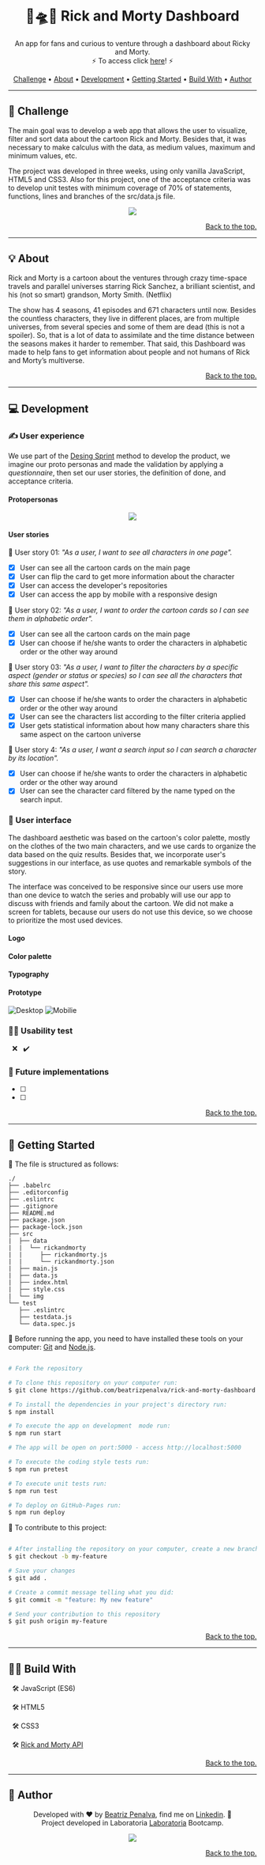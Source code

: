 <h1 align="center" id="top"> 👴🛸👦 Rick and Morty Dashboard </h1>

<p align="center">
  An app for fans and curious to venture through a dashboard about Ricky and Morty. 
  <br>
  ⚡ To access click <a href='https://beatrizpenalva.github.io/rick-and-morty-dashboard/'>here</a>! ⚡  
</p>

<p align="center">
 <a href="#-challenge">Challenge</a> •
 <a href="#-about">About</a> •
 <a href="#-development">Development</a> • 
 <a href="#-getting-started">Getting Started</a> • 
 <a href="#-build-with">Build With</a> • 
 <a href="#-author">Author</a>
</p>

---

## 🎯 Challenge

The main goal was to develop a web app that allows the user to visualize, filter and sort data about the cartoon Rick and Morty. Besides that, it was necessary to make calculus with the data, as medium values, maximum and minimum values, etc. 

The project was developed in three weeks, using only vanilla JavaScript, HTML5 and CSS3. Also for this project, one of the acceptance criteria was to develop unit testes with minimum coverage of 70% of statements, functions, lines and branches of the src/data.js file. 

<p align="center">
  <img src="https://i.giphy.com/media/Qs0QEnugOy0xIsFkpD/giphy.webp"></img>
</p>

<p align="right">
  <a href="#top"> Back to the top. </a>
</p>

---

## 💡 About

Rick and Morty is a cartoon about the ventures through crazy time-space travels and parallel universes starring Rick Sanchez,  a brilliant scientist, and his (not so smart) grandson, Morty Smith. (Netflix)

The show has 4 seasons, 41 episodes and 671 characters until now. Besides the countless characters, they live in different places, are from multiple universes, from several species and some of them are dead (this is not a spoiler). So, that is a lot of data to assimilate and the time distance between the seasons makes it harder to remember. That said, this Dashboard was made to help fans to get information about people and not humans of Rick and Morty’s multiverse. 

<p align="right">
  <a href="#top"> Back to the top. </a>
</p>

---

## 💻 Development

### ✍ User experience

We use part of the [Desing Sprint](https://www.youtube.com/watch?v=aWQUSiOZ0x8&feature=emb_title) method to develop the product, we imagine our proto personas and made the validation by applying a _questionnaire_, then set our user stories, the definition of done, and acceptance criteria.

#### Protopersonas

<p align="center">
  <img src="./src/img/personas.png"></img>
</p>

#### User stories 

📌 User story 01: *"As a user, I want to see all characters in one page".*
  - [x] User can see all the cartoon cards on the main page
  - [x] User can flip the card to get more information about the character
  - [x] User can access the developer's repositories
  - [x] User can access the app by mobile with a responsive design

📌 User story 02: *"As a user, I want to order the cartoon cards so I can see them in alphabetic order".*
  - [x] User can see all the cartoon cards on the main page
  - [x] User can choose if he/she wants to order the characters in alphabetic order or the other way around

📌 User story 03: *"As a user, I want to filter the characters by a specific aspect (gender or status or species) so I can see all the characters that share this same aspect".*
  - [x] User can choose if he/she wants to order the characters in alphabetic order or the other way around
  - [x] User can see the characters list according to the filter criteria applied
  - [x] User gets statistical information about how many characters share this same aspect on the cartoon universe

📌 User story 4: *"As a user, I want a search input so I can search a character by its location".*
  - [x] User can choose if he/she wants to order the characters in alphabetic order or the other way around
  - [x] User can see the character card filtered by the name typed on the search input.

### 🎨 User interface

The dashboard aesthetic was based on the cartoon's color palette, mostly on the clothes of the two main characters, and we use cards to organize the data based on the quiz results. Besides that, we incorporate user's suggestions in our interface, as use quotes and remarkable symbols of the story. 

The interface was conceived to be responsive since our users use more than one device to watch the series and probably will use our app to discuss with friends and family about the cartoon. We did not make a screen for tablets, because our users do not use this device, so we choose to prioritize the most used devices. 

#### Logo
#### Color palette
#### Typography
#### Prototype
![Desktop](./src/img/desktop-prototype.png)
![Mobilie](./src/img/mobile-prototype.png)

### 🕵️‍♀️ Usability test
&nbsp;
❌ 
&nbsp;
✔️ 

### 🚧 Future implementations
 - [ ] 
 - [ ] 

<p align="right">
  <a href="#top"> Back to the top. </a>
</p>

---

## 🚀 Getting Started 

📂 The file is structured as follows:

```text
./
├── .babelrc
├── .editorconfig
├── .eslintrc
├── .gitignore
├── README.md
├── package.json
├── package-lock.json
├── src
|  ├── data 
|  |  └── rickandmorty
|  |     ├── rickandmorty.js
|  |     └── rickandmorty.json
|  ├── main.js  
|  ├── data.js
|  ├── index.html
|  ├── style.css
|  └── img 
└── test
   ├── .eslintrc
   ├── testdata.js
   └── data.spec.js

```

🔰 Before running the app, you need to have installed these tools on your computer: [Git](https://git-scm.com) and [Node.js](https://nodejs.org/en/).

```bash

# Fork the repository

# To clone this repository on your computer run:
$ git clone https://github.com/beatrizpenalva/rick-and-morty-dashboard.git

# To install the dependencies in your project's directory run:
$ npm install

# To execute the app on development  mode run:
$ npm run start

# The app will be open on port:5000 - access http://localhost:5000

# To execute the coding style tests run:
$ npm run pretest

# To execute unit tests run:
$ npm run test

# To deploy on GitHub-Pages run:
$ npm run deploy

```

👊 To contribute to this project:

```bash

# After installing the repository on your computer, create a new branch with your updates:
$ git checkout -b my-feature

# Save your changes
$ git add .

# Create a commit message telling what you did: 
$ git commit -m "feature: My new feature"

# Send your contribution to this repository
$ git push origin my-feature

```

<p align="right">
  <a href="#top"> Back to the top. </a>
</p>

---

## 👩‍💻 Build With

&nbsp;
🛠 JavaScript (ES6)

&nbsp;
🛠 HTML5

&nbsp;
🛠 CSS3

&nbsp;
🛠 [Rick and Morty API](https://rickandmortyapi.com/)

<p align="right">
  <a href="#top"> Back to the top. </a>
</p>

---

## 🦸 Author

<p align="center">
  Developed with ❤️ by <a href="https://github.com/beatrizpenalva">Beatriz Penalva</a>, find me on <a href="https://www.linkedin.com/in/beatrizpenalva/">Linkedin</a>. 👋
  <br>
  Project developed in Laboratoria <a href="https://www.laboratoria.la/">Laboratoria</a> Bootcamp.
</p>

<p align="center">
  <img src="https://i.giphy.com/media/l41lI4bYmcsPJX9Go/giphy.webp"></img>
</p>

<p align="right">
  <a href="#top"> Back to the top. </a>
</p>
